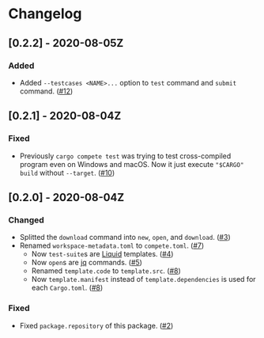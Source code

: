 # Changelog

## [0.2.2] - 2020-08-05Z

### Added

- Added `--testcases <NAME>...` option to `test` command and `submit` command. ([#12](https://github.com/qryxip/cargo-compete/pull/12))

## [0.2.1] - 2020-08-04Z

### Fixed

- Previously `cargo compete test` was trying to test cross-compiled program even on Windows and macOS. Now it just execute `"$CARGO" build` without `--target`. ([#10](https://github.com/qryxip/cargo-compete/pull/10))

## [0.2.0] - 2020-08-04Z

### Changed

- Splitted the `download` command into `new`, `open`, and `download`. ([#3](https://github.com/qryxip/cargo-compete/pull/3))
- Renamed `workspace-metadata.toml` to `compete.toml`. ([#7](https://github.com/qryxip/cargo-compete/pull/7))
    - Now `test-suite`s are [Liquid](https://shopify.github.io/liquid/) templates.  ([#4](https://github.com/qryxip/cargo-compete/pull/4))
    - Now `open`s are [jq](https://github.com/stedolan/jq) commands. ([#5](https://github.com/qryxip/cargo-compete/pull/5))
    - Renamed `template.code` to `template.src`.  ([#8](https://github.com/qryxip/cargo-compete/pull/8))
    - Now `template.manifest` instead of `template.dependencies` is used for each `Cargo.toml`.  ([#8](https://github.com/qryxip/cargo-compete/pull/8))

### Fixed

- Fixed `package.repository` of this package. ([#2](https://github.com/qryxip/cargo-compete/pull/3))
